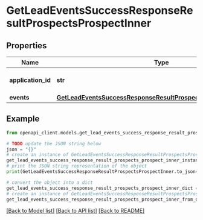 # GetLeadEventsSuccessResponseResultProspectsProspectInner


## Properties

Name | Type | Description | Notes
------------ | ------------- | ------------- | -------------
**application_id** | **str** | The unique ID for the application. | 
**events** | [**GetLeadEventsSuccessResponseResultProspectsProspectInnerEvents**](GetLeadEventsSuccessResponseResultProspectsProspectInnerEvents.md) |  | 

## Example

```python
from openapi_client.models.get_lead_events_success_response_result_prospects_prospect_inner import GetLeadEventsSuccessResponseResultProspectsProspectInner

# TODO update the JSON string below
json = "{}"
# create an instance of GetLeadEventsSuccessResponseResultProspectsProspectInner from a JSON string
get_lead_events_success_response_result_prospects_prospect_inner_instance = GetLeadEventsSuccessResponseResultProspectsProspectInner.from_json(json)
# print the JSON string representation of the object
print(GetLeadEventsSuccessResponseResultProspectsProspectInner.to_json())

# convert the object into a dict
get_lead_events_success_response_result_prospects_prospect_inner_dict = get_lead_events_success_response_result_prospects_prospect_inner_instance.to_dict()
# create an instance of GetLeadEventsSuccessResponseResultProspectsProspectInner from a dict
get_lead_events_success_response_result_prospects_prospect_inner_from_dict = GetLeadEventsSuccessResponseResultProspectsProspectInner.from_dict(get_lead_events_success_response_result_prospects_prospect_inner_dict)
```
[[Back to Model list]](../README.md#documentation-for-models) [[Back to API list]](../README.md#documentation-for-api-endpoints) [[Back to README]](../README.md)


